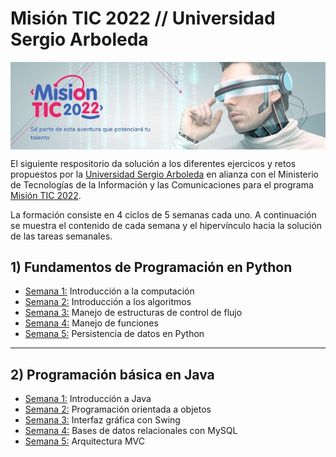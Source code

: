 # Misión TIC 2022 // Universidad Sergio Arboleda

<img align="center" src="https://github.com/dsernag/MisionTICUSA2022/blob/main/images/misionTIC.jpg" alt="LogoMisionTIC" />

El siguiente respositorio da solución a los diferentes ejercicos y retos propuestos por la [Universidad Sergio Arboleda](https://misiontic2022.usergioarboleda.edu.co/) en alianza con el Ministerio de Tecnologías de la Información y las Comunicaciones para el programa [Misión TIC 2022](https://www.misiontic2022.gov.co/portal/).

La formación consiste en 4 ciclos de 5 semanas cada uno. A continuación se muestra el contenido de cada semana y el hipervínculo hacia la solución de las tareas semanales.

## 1) Fundamentos de Programación en Python

* [Semana 1:](https://github.com/dsernag/MisionTICUSA2022/tree/main/Ciclo1Python/Semana1) Introducción a la computación
* [Semana 2:](https://github.com/dsernag/MisionTICUSA2022/tree/main/Ciclo1Python/Semana2) Introducción a los algoritmos
* [Semana 3:](https://github.com/dsernag/MisionTICUSA2022/tree/main/Ciclo1Python/Semana3) Manejo de estructuras de control de flujo
* [Semana 4:](https://github.com/dsernag/MisionTICUSA2022/tree/main/Ciclo1Python/Semana4) Manejo de funciones
* [Semana 5:](https://github.com/dsernag/MisionTICUSA2022/tree/main/Ciclo1Python/Semana5) Persistencia de datos en Python
___

## 2) Programación básica en Java

* [Semana 1:](https://github.com/dsernag/MisionTICUSA2022/tree/main/Ciclo2Java/Semana1) Introducción a Java
* [Semana 2:](https://github.com/dsernag/MisionTICUSA2022/tree/main/Ciclo2Java/Semana2) Programación orientada a objetos
* [Semana 3:](https://github.com/dsernag/MisionTICUSA2022/tree/main/Ciclo2Java/Semana3) Interfaz gráfica con Swing
* [Semana 4:](https://github.com/dsernag/MisionTICUSA2022/tree/main/Ciclo2Java/Semana4) Bases de datos relacionales con MySQL
* [Semana 5:](https://github.com/dsernag/MisionTICUSA2022/tree/main/Ciclo2Java/Semana5) Arquitectura MVC
